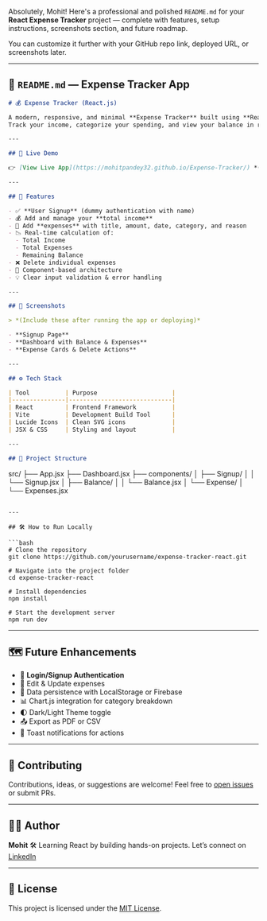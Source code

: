 Absolutely, Mohit! Here's a professional and polished `README.md` for your **React Expense Tracker** project — complete with features, setup instructions, screenshots section, and future roadmap.

You can customize it further with your GitHub repo link, deployed URL, or screenshots later.

---

## 📘 `README.md` — Expense Tracker App

```md
# 💰 Expense Tracker (React.js)

A modern, responsive, and minimal **Expense Tracker** built using **React.js**.  
Track your income, categorize your spending, and view your balance in real-time.

---

## 🚀 Live Demo

👉 [View Live App](https://mohitpandey32.github.io/Expense-Tracker/) *(optional)*

---

## 🧠 Features

- ✅ **User Signup** (dummy authentication with name)
- 💰 Add and manage your **total income**
- 🧾 Add **expenses** with title, amount, date, category, and reason
- 📉 Real-time calculation of:
  - Total Income
  - Total Expenses
  - Remaining Balance
- ❌ Delete individual expenses
- 🔁 Component-based architecture
- 💡 Clear input validation & error handling

---

## 📸 Screenshots

> *(Include these after running the app or deploying)*

- **Signup Page**
- **Dashboard with Balance & Expenses**
- **Expense Cards & Delete Actions**

---

## ⚙️ Tech Stack

| Tool          | Purpose                     |
|---------------|-----------------------------|
| React         | Frontend Framework          |
| Vite          | Development Build Tool      |
| Lucide Icons  | Clean SVG icons             |
| JSX & CSS     | Styling and layout          |

---

## 📁 Project Structure

```

src/
├── App.jsx
├── Dashboard.jsx
├── components/
│   ├── Signup/
│   │   └── Signup.jsx
│   ├── Balance/
│   │   └── Balance.jsx
│   └── Expense/
│       └── Expenses.jsx

````

---

## 🛠️ How to Run Locally

```bash
# Clone the repository
git clone https://github.com/yourusername/expense-tracker-react.git

# Navigate into the project folder
cd expense-tracker-react

# Install dependencies
npm install

# Start the development server
npm run dev
````

---

## 🗺️ Future Enhancements

* 🔐 **Login/Signup Authentication**
* 🧾 Edit & Update expenses
* 💾 Data persistence with LocalStorage or Firebase
* 📊 Chart.js integration for category breakdown
* 🌓 Dark/Light Theme toggle
* 📤 Export as PDF or CSV
* 🔔 Toast notifications for actions

---

## 🤝 Contributing

Contributions, ideas, or suggestions are welcome!
Feel free to [open issues](https://github.com/yourusername/expense-tracker-react/issues) or submit PRs.

---

## 🧑‍💻 Author

**Mohit**
🛠️ Learning React by building hands-on projects.
Let’s connect on [LinkedIn](https://linkedin.com/in/your-profile)

---

## 📄 License

This project is licensed under the [MIT License](LICENSE).

```

